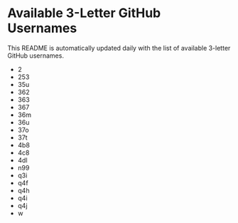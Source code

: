 # Available 3-Letter GitHub Usernames

This README is automatically updated daily with the list of available 3-letter GitHub usernames.

- 2
- 253
- 35u
- 362
- 363
- 367
- 36m
- 36u
- 37o
- 37t
- 4b8
- 4c8
- 4dl
- n99
- q3i
- q4f
- q4h
- q4i
- q4j
- w
